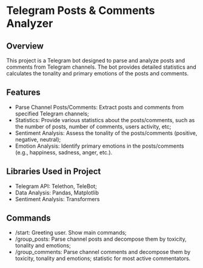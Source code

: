 # Telegram Posts & Comments Analyzer 

## Overview
This project is a Telegram bot designed to parse and analyze posts and comments from Telegram channels. The bot provides detailed statistics and calculates the tonality and primary emotions of the posts and comments.

## Features
- Parse Channel Posts/Comments: Extract posts and comments from specified Telegram channels;
- Statistics: Provide various statistics about the posts/comments, such as the number of posts, number of comments, users activity, etc;
- Sentiment Analysis: Assess the tonality of the posts/comments (positive, negative, neutral);
- Emotion Analysis: Identify primary emotions in the posts/comments (e.g., happiness, sadness, anger, etc.).

## Libraries Used in Project
- Telegram API: Telethon, TeleBot;
- Data Analysis: Pandas, Matplotlib
- Sentiment Analysis: Transformers

## Commands
- /start: Greeting user. Show main commands;
- /group_posts: Parse channel posts and decompose them by toxicity, tonality and emotions;
- /group_comments: Parse channel comments and decompose them by toxicity, tonality and emotions; statistic for most active commentators.

